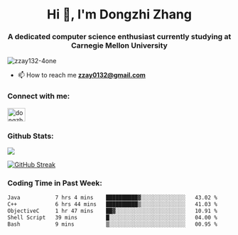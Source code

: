 <h1 align="center">Hi 👋, I'm Dongzhi Zhang</h1>
<h3 align="center">A dedicated computer science enthusiast currently studying at Carnegie Mellon University</h3>

<p align="left"> <img src="https://komarev.com/ghpvc/?username=zzay132-4one&label=Profile%20views&color=0e75b6&style=flat" alt="zzay132-4one" /> </p>

- 📫 How to reach me **zzay0132@gmail.com**

### Connect with me:

<p align="left">
<a href="https://linkedin.com/in/dongzhi-zhang-341443256" target="blank"><img align="center" src="https://raw.githubusercontent.com/rahuldkjain/github-profile-readme-generator/master/src/images/icons/Social/linked-in-alt.svg" alt="dongzhi-zhang-341443256" height="30" width="40" /></a>
</p>

### Github Stats:

<p><img src="https://github-readme-stats-git-master-dongzhi-zhangs-projects.vercel.app/api?username=zzay132-4one&count_private=true&show_icons=true&theme=github_dark_dimmed"></p>

[![GitHub Streak](https://github-readme-streak-stats.herokuapp.com?user=zzay132-4one&theme=github-dark-dimmed&hide_longest_streak=true&card_width=467)](https://git.io/streak-stats)

### Coding Time in Past Week:

<!--START_SECTION:waka-->

```txt
Java           7 hrs 4 mins    ██████████▓░░░░░░░░░░░░░░   43.02 %
C++            6 hrs 44 mins   ██████████▒░░░░░░░░░░░░░░   41.03 %
ObjectiveC     1 hr 47 mins    ██▓░░░░░░░░░░░░░░░░░░░░░░   10.91 %
Shell Script   39 mins         █░░░░░░░░░░░░░░░░░░░░░░░░   04.00 %
Bash           9 mins          ▒░░░░░░░░░░░░░░░░░░░░░░░░   00.95 %
```

<!--END_SECTION:waka-->
